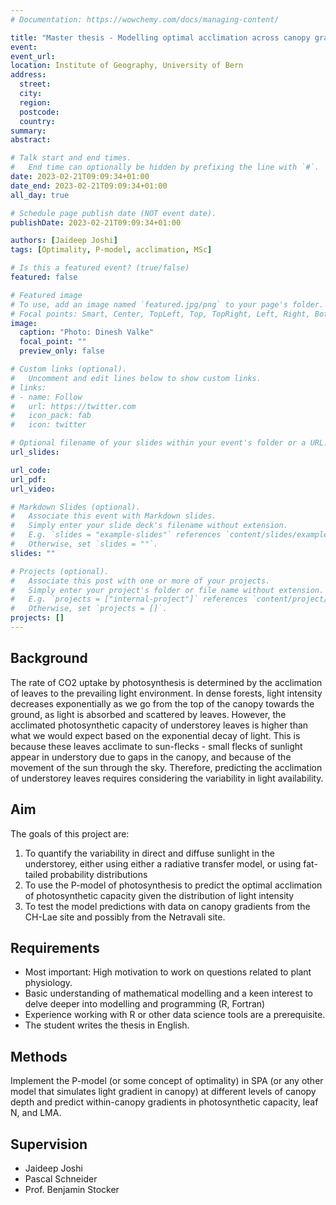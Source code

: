 ```yaml
---
# Documentation: https://wowchemy.com/docs/managing-content/

title: "Master thesis - Modelling optimal acclimation across canopy gradients"
event:
event_url:
location: Institute of Geography, University of Bern
address:
  street:
  city:
  region:
  postcode:
  country:
summary:
abstract:

# Talk start and end times.
#   End time can optionally be hidden by prefixing the line with `#`.
date: 2023-02-21T09:09:34+01:00
date_end: 2023-02-21T09:09:34+01:00
all_day: true

# Schedule page publish date (NOT event date).
publishDate: 2023-02-21T09:09:34+01:00

authors: [Jaideep Joshi]
tags: [Optimality, P-model, acclimation, MSc]

# Is this a featured event? (true/false)
featured: false

# Featured image
# To use, add an image named `featured.jpg/png` to your page's folder. 
# Focal points: Smart, Center, TopLeft, Top, TopRight, Left, Right, BottomLeft, Bottom, BottomRight.
image:
  caption: "Photo: Dinesh Valke"
  focal_point: ""
  preview_only: false

# Custom links (optional).
#   Uncomment and edit lines below to show custom links.
# links:
# - name: Follow
#   url: https://twitter.com
#   icon_pack: fab
#   icon: twitter

# Optional filename of your slides within your event's folder or a URL.
url_slides:

url_code:
url_pdf:
url_video:

# Markdown Slides (optional).
#   Associate this event with Markdown slides.
#   Simply enter your slide deck's filename without extension.
#   E.g. `slides = "example-slides"` references `content/slides/example-slides.md`.
#   Otherwise, set `slides = ""`.
slides: ""

# Projects (optional).
#   Associate this post with one or more of your projects.
#   Simply enter your project's folder or file name without extension.
#   E.g. `projects = ["internal-project"]` references `content/project/deep-learning/index.md`.
#   Otherwise, set `projects = []`.
projects: []
---
```


## Background

The rate of CO2 uptake by photosynthesis is determined by the acclimation of leaves to the prevailing light environment. In dense forests, light intensity decreases exponentially as we go from the top of the canopy towards the ground, as light is absorbed and scattered by leaves. However, the acclimated photosynthetic capacity of understorey leaves is higher than what we would expect based on the exponential decay of light. This is because these leaves acclimate to sun-flecks - small flecks of sunlight appear in understory due to gaps in the canopy, and because of the movement of the sun through the sky. Therefore, predicting the acclimation of understorey leaves requires considering the variability in light availability. 

## Aim

The goals of this project are:

1. To quantify the variability in direct and diffuse sunlight in the understorey, either using either a radiative transfer model, or using fat-tailed probability distributions
2. To use the P-model of photosynthesis to predict the optimal acclimation of photosynthetic capacity given the distribution of light intensity
3. To test the model predictions with data on canopy gradients from the CH-Lae site and possibly from the Netravali site.

## Requirements

- Most important: High motivation to work on questions related to plant physiology.
- Basic understanding of mathematical modelling and a keen interest to delve deeper into modelling and programming (R, Fortran)
- Experience working with R or other data science tools are a prerequisite.
- The student writes the thesis in English.

## Methods

Implement the P-model (or some concept of optimality) in SPA (or any other model that simulates light gradient in canopy) at different levels of canopy depth and predict within-canopy gradients in photosynthetic capacity, leaf N, and LMA. 

## Supervision

- Jaideep Joshi
- Pascal Schneider
- Prof. Benjamin Stocker
